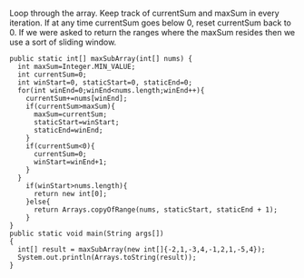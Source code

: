 Loop through the array. Keep track of currentSum and maxSum in every iteration. If at
any time currentSum goes below 0, reset currentSum back to 0. If we were asked to return the ranges where the maxSum resides then we use a sort of sliding window.
```
public static int[] maxSubArray(int[] nums) {
  int maxSum=Integer.MIN_VALUE;
  int currentSum=0;
  int winStart=0, staticStart=0, staticEnd=0;
  for(int winEnd=0;winEnd<nums.length;winEnd++){
    currentSum+=nums[winEnd];
    if(currentSum>maxSum){
      maxSum=currentSum;
      staticStart=winStart;
      staticEnd=winEnd;
    }
    if(currentSum<0){
      currentSum=0;
      winStart=winEnd+1;
    }
  }
    if(winStart>nums.length){
      return new int[0];
    }else{
      return Arrays.copyOfRange(nums, staticStart, staticEnd + 1);
    }
}
public static void main(String args[])
{
  int[] result = maxSubArray(new int[]{-2,1,-3,4,-1,2,1,-5,4});
  System.out.println(Arrays.toString(result));
}
```

